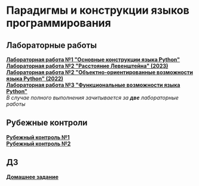 # Парадигмы и конструкции языков программирования

## Лабораторные работы
[**Лабораторная работа №1 "Основные конструкции языка Python"**](https://github.com/victobes/BMSTU-IU5/tree/main/Term3/COURSE_PCPL_2023/Lab01)\
[**Лабораторная работа №2 "Расстояние Левенштейна" (2023)**](https://github.com/victobes/BMSTU-IU5/tree/main/Term3/COURSE_PCPL_2023/Lab02-2023)\
[**Лабораторная работа №2 "Объектно-ориентированные возможности языка Python" (2022)**](https://github.com/victobes/BMSTU-IU5/tree/main/Term3/COURSE_PCPL_2023/Lab02-2022)\
[**Лабораторная работа №3 "Функциональные возможности языка Python"**](https://github.com/victobes/BMSTU-IU5/tree/main/Term3/COURSE_PCPL_2023/Lab03)\
_В случае полного выполнения зачитывается за **две** лабораторные работы_

## Рубежные контроли
[**Рубежный контроль №1**](https://github.com/victobes/BMSTU-IU5/blob/main/Term3/COURSE_PCPL_2023/RK1/IU5-33B_BespalovaVictoria_RK1.pdf)\
[**Рубежный контроль №2**](https://github.com/victobes/BMSTU-IU5/blob/main/Term3/COURSE_PCPL_2023/RK2/reports/IU5-33B_BespalovaVictoria_RK2.pdf)

## ДЗ
[**Домашнее задание**](https://github.com/victobes/BMSTU-IU5/tree/main/Term3/COURSE_PCPL_2023/Homework)
